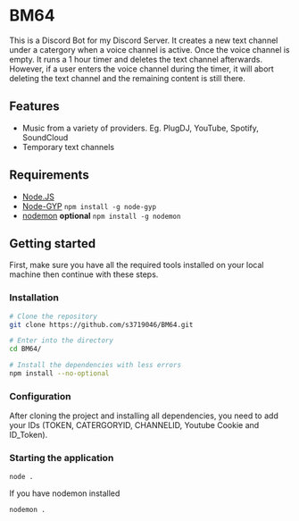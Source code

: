 # BM64

This is a Discord Bot for my Discord Server. It creates a new text channel under a catergory when a voice channel is active. Once the voice channel is empty. It runs a 1 hour timer and deletes the text channel afterwards. However, if a user enters the voice channel during the timer, it will abort deleting the text channel and the remaining content is still there.

## Features

- Music from a variety of providers. Eg. PlugDJ, YouTube, Spotify, SoundCloud
- Temporary text channels

## Requirements

- [Node.JS](https://nodejs.org/en/) 
- [Node-GYP](https://github.com/nodejs/node-gyp) ```npm install -g node-gyp```
- [nodemon](https://www.npmjs.com/package/nodemon) **optional** ```npm install -g nodemon```

## Getting started

First, make sure you have all the required tools installed on your local machine then continue with these steps.

### Installation

```bash
# Clone the repository
git clone https://github.com/s3719046/BM64.git

# Enter into the directory
cd BM64/

# Install the dependencies with less errors
npm install --no-optional
```

### Configuration

After cloning the project and installing all dependencies, you need to add your IDs (TOKEN, CATERGORYID, CHANNELID, Youtube Cookie and ID_Token).

### Starting the application

```bash
node .
```
If you have nodemon installed
```bash
nodemon .
```

